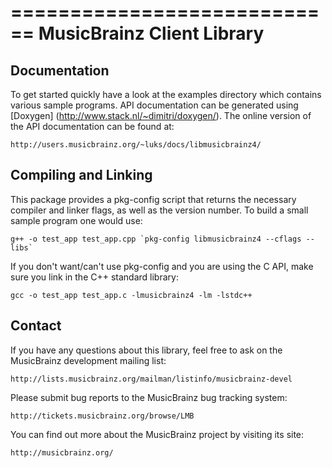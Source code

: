 ============================
 MusicBrainz Client Library
============================

Documentation
-------------

To get started quickly have a look at the examples directory which
contains various sample programs. API documentation can be generated
using [Doxygen] (http://www.stack.nl/~dimitri/doxygen/). The online version of
the API documentation can be found at:

    http://users.musicbrainz.org/~luks/docs/libmusicbrainz4/

Compiling and Linking
---------------------

This package provides a pkg-config script that returns the necessary compiler
and linker flags, as well as the version number.  To build a small sample
program one would use:

    g++ -o test_app test_app.cpp `pkg-config libmusicbrainz4 --cflags --libs`

If you don't want/can't use pkg-config and you are using the C API, make sure
you link in the C++ standard library:

    gcc -o test_app test_app.c -lmusicbrainz4 -lm -lstdc++

Contact
-------

If you have any questions about this library, feel free to ask on the
MusicBrainz development mailing list:

    http://lists.musicbrainz.org/mailman/listinfo/musicbrainz-devel

Please submit bug reports to the MusicBrainz bug tracking system:

    http://tickets.musicbrainz.org/browse/LMB

You can find out more about the MusicBrainz project by visiting its
site:

    http://musicbrainz.org/
